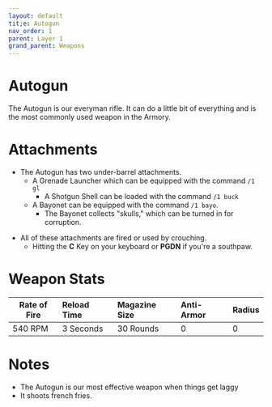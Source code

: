 ```yaml
---
layout: default
tit;e: Autogun
nav_order: 1
parent: Layer 1
grand_parent: Weapons
---
```


# Autogun

The Autogun is our everyman rifle. It can do a little bit of everything and is the most commonly used weapon in the Armory.

# Attachments

* The Autogun has two under-barrel attachments.
    * A Grenade Launcher which can be equipped with the command `/1 gl`
       * A Shotgun Shell can be loaded with the command `/1 buck`
    * A Bayonet can be equipped with the command `/1 bayo`.
        * The Bayonet collects "skulls," which can be turned in for corruption.

- All of these attachments are fired or used by crouching.
    - Hitting the **C** Key on your keyboard or **PGDN** if you're a southpaw.

# Weapon Stats
| Rate of Fire| Reload Time| Magazine Size| Anti-Armor| Radius|
|-------------|:-----------|:-------------|:----------|:------|
|540 RPM      | 3 Seconds  | 30 Rounds    |0          |0      |


# Notes

* The Autogun is our most effective weapon when things get laggy
* It shoots french fries.


